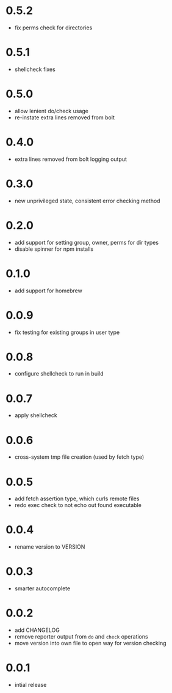 # 0.5.2

- fix perms check for directories

# 0.5.1

- shellcheck fixes

# 0.5.0

- allow lenient do/check usage
- re-instate extra lines removed from bolt

# 0.4.0

- extra lines removed from bolt logging output

# 0.3.0

- new unprivileged state, consistent error checking method

# 0.2.0
- add support for setting group, owner, perms for dir types
- disable spinner for npm installs

# 0.1.0
- add support for homebrew

# 0.0.9
- fix testing for existing groups in user type

# 0.0.8
- configure shellcheck to run in build

# 0.0.7
- apply shellcheck

# 0.0.6
- cross-system tmp file creation (used by fetch type)

# 0.0.5
- add fetch assertion type, which curls remote files
- redo exec check to not echo out found executable

# 0.0.4
- rename version to VERSION

# 0.0.3
- smarter autocomplete

# 0.0.2
- add CHANGELOG
- remove reporter output from `do` and `check` operations
- move version into own file to open way for version checking

# 0.0.1
- intial release
